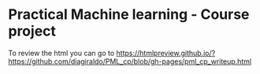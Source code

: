# Practical Machine learning - Course project

To review the html you can go to https://htmlpreview.github.io/?https://github.com/diagiraldo/PML_cp/blob/gh-pages/pml_cp_writeup.html
